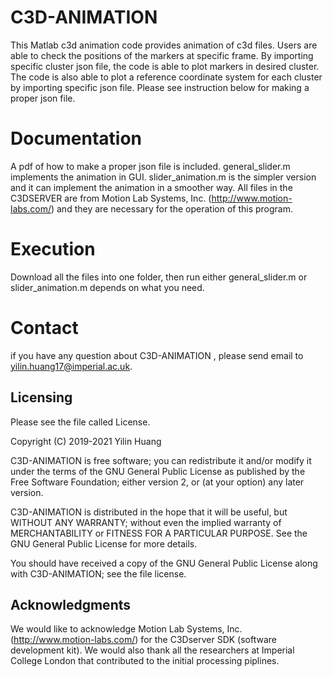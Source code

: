 # C3D-ANIMATION #

This Matlab c3d animation code provides animation of c3d files. 
Users are able to check the positions of the markers at specific frame. 
By importing specific cluster json file, the code is able to plot markers in desired cluster. 
The code is also able to plot a reference coordinate system for each cluster by importing specific json file.
Please see instruction below for making a proper json file.



# Documentation #

A pdf of how to make a proper json file is included. 
general_slider.m implements the animation in GUI. 
slider_animation.m is the simpler version and it can implement the animation in a smoother way. 
All files in the C3DSERVER are from Motion Lab Systems, Inc. (<http://www.motion-labs.com/>) and they are necessary for the operation of this program. 



# Execution #

Download all the files into one folder, then run either general_slider.m or slider_animation.m depends on what you need.



# Contact #

if you have any question about C3D-ANIMATION , please send email to <yilin.huang17@imperial.ac.uk>.



## Licensing ##

Please see the file called License.

Copyright (C) 2019-2021 Yilin Huang

C3D-ANIMATION is free software; you can redistribute it and/or modify it under the
terms of the GNU General Public License as published by the Free Software
Foundation; either version 2, or (at your option) any later version.

C3D-ANIMATION is distributed in the hope that it will be useful, but WITHOUT ANY
WARRANTY; without even the implied warranty of MERCHANTABILITY or FITNESS FOR
A PARTICULAR PURPOSE.  See the GNU General Public License for more details.

You should have received a copy of the GNU General Public License along with
C3D-ANIMATION; see the file license. 



## Acknowledgments ##

We would like to acknowledge Motion Lab Systems, Inc. (<http://www.motion-labs.com/>)
for the C3Dserver SDK (software development kit). We would also thank all the researchers at Imperial College London that contributed to the initial processing piplines.
